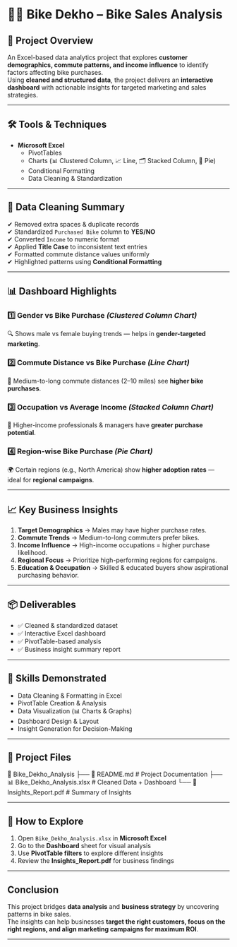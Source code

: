# 🚴‍♂️ Bike Dekho – Bike Sales Analysis  

## 📌 Project Overview  
An Excel-based data analytics project that explores **customer demographics, commute patterns, and income influence** to identify factors affecting bike purchases.  
Using **cleaned and structured data**, the project delivers an **interactive dashboard** with actionable insights for targeted marketing and sales strategies.  

---

## 🛠 Tools & Techniques  
- **Microsoft Excel**  
  - PivotTables  
  - Charts (📊 Clustered Column, 📈 Line, 🗂 Stacked Column, 🥧 Pie)  
  - Conditional Formatting  
  - Data Cleaning & Standardization  

---

## 🧹 Data Cleaning Summary  
✔ Removed extra spaces & duplicate records  
✔ Standardized `Purchased Bike` column to **YES/NO**  
✔ Converted `Income` to numeric format  
✔ Applied **Title Case** to inconsistent text entries  
✔ Formatted commute distance values uniformly  
✔ Highlighted patterns using **Conditional Formatting**  

---

## 📊 Dashboard Highlights  

### 1️⃣ Gender vs Bike Purchase *(Clustered Column Chart)*  
🔍 Shows male vs female buying trends — helps in **gender-targeted marketing**.

### 2️⃣ Commute Distance vs Bike Purchase *(Line Chart)*  
🚗 Medium-to-long commute distances (2–10 miles) see **higher bike purchases**.

### 3️⃣ Occupation vs Average Income *(Stacked Column Chart)*  
💼 Higher-income professionals & managers have **greater purchase potential**.

### 4️⃣ Region-wise Bike Purchase *(Pie Chart)*  
🌍 Certain regions (e.g., North America) show **higher adoption rates** — ideal for **regional campaigns**.

---

## 📈 Key Business Insights  
1. **Target Demographics** → Males may have higher purchase rates.  
2. **Commute Trends** → Medium-to-long commuters prefer bikes.  
3. **Income Influence** → High-income occupations = higher purchase likelihood.  
4. **Regional Focus** → Prioritize high-performing regions for campaigns.  
5. **Education & Occupation** → Skilled & educated buyers show aspirational purchasing behavior.  

---

## 📦 Deliverables  
- ✅ Cleaned & standardized dataset  
- ✅ Interactive Excel dashboard  
- ✅ PivotTable-based analysis  
- ✅ Business insight summary report  

---

## 🎯 Skills Demonstrated  
- Data Cleaning & Formatting in Excel  
- PivotTable Creation & Analysis  
- Data Visualization (📊 Charts & Graphs)  
- Dashboard Design & Layout  
- Insight Generation for Decision-Making  

---

## 📂 Project Files  

📁 Bike_Dekho_Analysis
├── 📄 README.md # Project Documentation
├── 📊 Bike_Dekho_Analysis.xlsx # Cleaned Data + Dashboard
└── 📄 Insights_Report.pdf # Summary of Insights


---

## 🚀 How to Explore  
1. Open `Bike_Dekho_Analysis.xlsx` in **Microsoft Excel**  
2. Go to the **Dashboard** sheet for visual analysis  
3. Use **PivotTable filters** to explore different insights  
4. Review the **Insights_Report.pdf** for business findings  

---

##  Conclusion  
This project bridges **data analysis** and **business strategy** by uncovering patterns in bike sales.  
The insights can help businesses **target the right customers, focus on the right regions, and align marketing campaigns for maximum ROI**.

---

